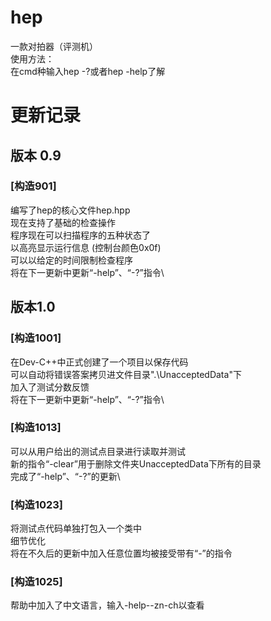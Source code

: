 # hep
 一款对拍器（评测机）\
 使用方法：\
 在cmd种输入hep -?或者hep -help了解

# 更新记录
## 版本 0.9
### \[构造901]
编写了hep的核心文件hep.hpp\
现在支持了基础的检查操作\
程序现在可以扫描程序的五种状态了\
以高亮显示运行信息 (控制台颜色0x0f)\
可以以给定的时间限制检查程序\
将在下一更新中更新“-help”、“-?”指令\

## 版本1.0
### \[构造1001]
在Dev-C++中正式创建了一个项目以保存代码\
可以自动将错误答案拷贝进文件目录".\UnacceptedData"下\
加入了测试分数反馈\
将在下一更新中更新“-help”、“-?”指令\
### \[构造1013]
可以从用户给出的测试点目录进行读取并测试\
新的指令“-clear”用于删除文件夹UnacceptedData下所有的目录\
完成了“-help”、“-?”的更新\
### \[构造1023]
将测试点代码单独打包入一个类中\
细节优化\
将在不久后的更新中加入任意位置均被接受带有“-”的指令
### \[构造1025]
帮助中加入了中文语言，输入-help--zn-ch以查看
